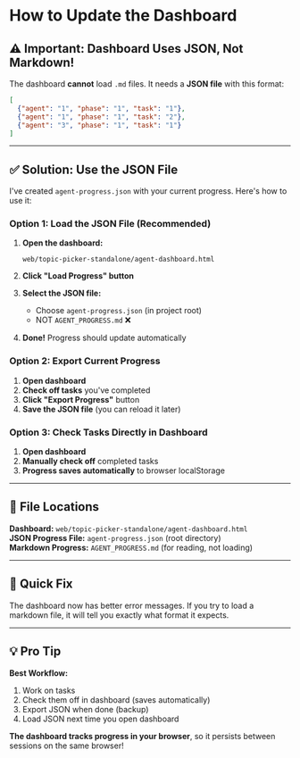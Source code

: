 # How to Update the Dashboard

## ⚠️ Important: Dashboard Uses JSON, Not Markdown!

The dashboard **cannot** load `.md` files. It needs a **JSON file** with this format:

```json
[
  {"agent": "1", "phase": "1", "task": "1"},
  {"agent": "1", "phase": "1", "task": "2"},
  {"agent": "3", "phase": "1", "task": "1"}
]
```

---

## ✅ Solution: Use the JSON File

I've created `agent-progress.json` with your current progress. Here's how to use it:

### Option 1: Load the JSON File (Recommended)

1. **Open the dashboard:**
   ```
   web/topic-picker-standalone/agent-dashboard.html
   ```

2. **Click "Load Progress" button**

3. **Select the JSON file:**
   - Choose `agent-progress.json` (in project root)
   - NOT `AGENT_PROGRESS.md` ❌

4. **Done!** Progress should update automatically

### Option 2: Export Current Progress

1. **Open dashboard**
2. **Check off tasks** you've completed
3. **Click "Export Progress"** button
4. **Save the JSON file** (you can reload it later)

### Option 3: Check Tasks Directly in Dashboard

1. **Open dashboard**
2. **Manually check off** completed tasks
3. **Progress saves automatically** to browser localStorage

---

## 📁 File Locations

**Dashboard:** `web/topic-picker-standalone/agent-dashboard.html`  
**JSON Progress File:** `agent-progress.json` (root directory)  
**Markdown Progress:** `AGENT_PROGRESS.md` (for reading, not loading)

---

## 🔧 Quick Fix

The dashboard now has better error messages. If you try to load a markdown file, it will tell you exactly what format it expects.

---

## 💡 Pro Tip

**Best Workflow:**
1. Work on tasks
2. Check them off in dashboard (saves automatically)
3. Export JSON when done (backup)
4. Load JSON next time you open dashboard

**The dashboard tracks progress in your browser**, so it persists between sessions on the same browser!

